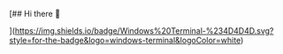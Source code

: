 [## Hi there 👋

<!--
**retsunaerukuo/retsunaerukuo** is a ✨ _special_ ✨ repository because its `README.md` (this file) appears on your GitHub profile.

Here are some ideas to get you started:

- 🔭 I’m currently working on ...
- 🌱 I’m currently learning ...
- 👯 I’m looking to collaborate on ...
- 🤔 I’m looking for help with ...
- 💬 Ask me about ...
- 📫 How to reach me: ...
- 😄 Pronouns: ...
- ⚡ Fun fact: ...
-->
](https://img.shields.io/badge/Windows%20Terminal-%234D4D4D.svg?style=for-the-badge&logo=windows-terminal&logoColor=white)
